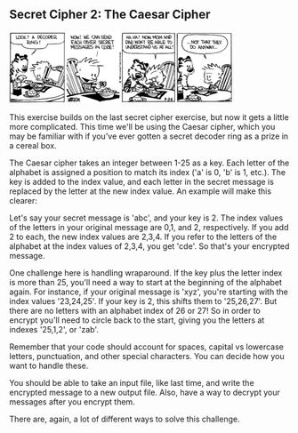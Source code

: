 ## Secret Cipher 2: The Caesar Cipher

![calvin and hobbes comic](./images/calvin_decoder_ring.webp "title")

This exercise builds on the last secret cipher exercise, but now it gets a little more complicated. This time we'll be using the Caesar cipher, which you may be familiar with if you've ever gotten a secret decoder ring as a prize in a cereal box.

The Caesar cipher takes an integer between 1-25 as a key. Each letter of the alphabet is assigned a position to match its index ('a' is 0, 'b' is 1, etc.). The key is added to the index value, and each letter in the secret message is replaced by the letter at the new index value. An example will make this clearer:

Let's say your secret message is 'abc', and your key is 2. The index values of the letters in your original message are 0,1, and 2, respectively. If you add 2 to each, the new index values are 2,3,4. If you refer to the letters of the alphabet at the index values of 2,3,4, you get 'cde'. So that's your encrypted message.

One challenge here is handling wraparound. If the key plus the letter index is more than 25, you'll need a way to start at the beginning of the alphabet again. For instance, if your original message is 'xyz', you're starting with the index values '23,24,25'. If your key is 2, this shifts them to '25,26,27'. But there are no letters with an alphabet index of 26 or 27! So in order to encrypt you'll need to circle back to the start, giving you the letters at indexes '25,1,2', or 'zab'.

Remember that your code should account for spaces, capital vs lowercase letters, punctuation, and other special characters. You can decide how you want to handle these.

You should be able to take an input file, like last time, and write the encrypted message to a new output file. Also, have a way to decrypt your messages after you encrypt them.

There are, again, a lot of different ways to solve this challenge. 